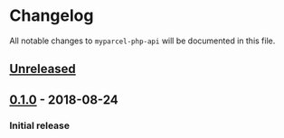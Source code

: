 # Changelog

All notable changes to `myparcel-php-api` will be documented in this file.

## [Unreleased]

## [0.1.0] - 2018-08-24

### Initial release

[Unreleased]: https://github.com/mvdnbrk/myparcel-php-api/compare/v0.1.0...HEAD
[0.1.0]: https://github.com/mvdnbrk/myparcel-php-api/tree/v0.1.0
